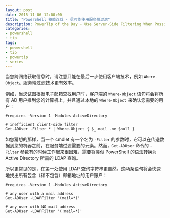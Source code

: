 ```yaml
---
layout: post
date: 2015-11-06 12:00:00
title: "PowerShell 技能连载 - 尽可能使用服务端过滤"
description: PowerTip of the Day - Use Server-Side Filtering When Possible
categories:
- powershell
- tip
tags:
- powershell
- tip
- powertip
- series
---
```

当您跨网络获取信息时，请注意只能在最后一步使用客户端技术，例如 `Where-Object`。服务端过滤技术更有效率。

例如，当您试图根据电子邮箱查找用户时，客户端的 `Where-Object` 语句将会将所有 AD 用户推到您的计算机上，并且通过本地的 `Where-Object` 来确认您需要的用户：

    #requires -Version 1 -Modules ActiveDirectory

    # inefficient client-side filter
    Get-ADUser -Filter * | Where-Object { $_.mail -ne $null }

如您猜想的那样，当一个 cmdlet 有一个名为 `-Filter` 的参数时，它可以在传送数据到您的机器之前，在服务端过滤需要的元素。然而，`Get-ADUser` 命令的 `-Filter` 参数有的时候工作起来很困难，需要将类似 PowerShell 的语法转换为 Active Directory 所需的 LDAP 查询。

所以更常见的是，在第一处使用 LDAP 查询字符串更自然。这两条语句将会快速地找出所有包含（和不包含）邮箱地址的用户账户：

    #requires -Version 1 -Modules ActiveDirectory

    # any user with a mail address
    Get-ADUser -LDAPFilter '(mail=*)'

    # any user with NO mail address
    Get-ADUser -LDAPFilter '(!mail=*)'

<!--本文国际来源：[Use Server-Side Filtering When Possible](http://community.idera.com/powershell/powertips/b/tips/posts/use-server-side-filtering-when-possible)-->
